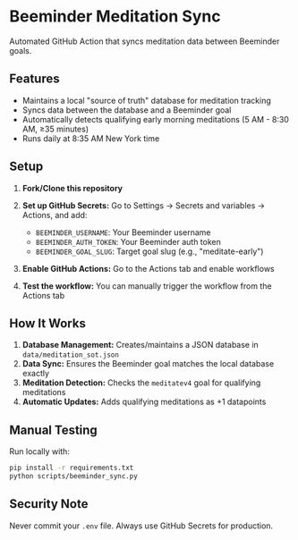 # Beeminder Meditation Sync

Automated GitHub Action that syncs meditation data between Beeminder goals.

## Features

- Maintains a local "source of truth" database for meditation tracking
- Syncs data between the database and a Beeminder goal
- Automatically detects qualifying early morning meditations (5 AM - 8:30 AM, ≥35 minutes)
- Runs daily at 8:35 AM New York time

## Setup

1. **Fork/Clone this repository**

2. **Set up GitHub Secrets:**
   Go to Settings → Secrets and variables → Actions, and add:
   - `BEEMINDER_USERNAME`: Your Beeminder username
   - `BEEMINDER_AUTH_TOKEN`: Your Beeminder auth token
   - `BEEMINDER_GOAL_SLUG`: Target goal slug (e.g., "meditate-early")

3. **Enable GitHub Actions:**
   Go to the Actions tab and enable workflows

4. **Test the workflow:**
   You can manually trigger the workflow from the Actions tab

## How It Works

1. **Database Management:** Creates/maintains a JSON database in `data/meditation_sot.json`
2. **Data Sync:** Ensures the Beeminder goal matches the local database exactly
3. **Meditation Detection:** Checks the `meditatev4` goal for qualifying meditations
4. **Automatic Updates:** Adds qualifying meditations as +1 datapoints

## Manual Testing

Run locally with:
```bash
pip install -r requirements.txt
python scripts/beeminder_sync.py
```

## Security Note

Never commit your `.env` file. Always use GitHub Secrets for production.